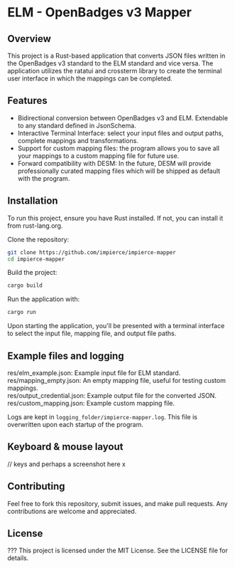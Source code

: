 # ELM - OpenBadges v3 Mapper

## Overview
This project is a Rust-based application that converts JSON files written in the OpenBadges v3 standard to the ELM standard and vice versa. The application utilizes the ratatui and crossterm library to create the terminal user interface in which the mappings can be completed.

## Features
- Bidirectional conversion between OpenBadges v3 and ELM. Extendable to any standard defined in JsonSchema.
- Interactive Terminal Interface: select your input files and output paths, complete mappings and transformations.
- Support for custom mapping files: the program allows you to save all your mappings to a custom mapping file for future use.
- Forward compatibility with DESM: In the future, DESM will provide professionally curated mapping files which will be shipped as default with the program.

## Installation
To run this project, ensure you have Rust installed. If not, you can install it from rust-lang.org.

Clone the repository:

```sh
git clone https://github.com/impierce/impierce-mapper
cd impierce-mapper
```

Build the project:
```sh
cargo build
```

Run the application with:
```sh
cargo run
```

Upon starting the application, you'll be presented with a terminal interface to select the input file, mapping file, and output file paths.

## Example files and logging
res/elm_example.json: Example input file for ELM standard.  
res/mapping_empty.json: An empty mapping file, useful for testing custom mappings.  
res/output_credential.json: Example output file for the converted JSON.  
res/custom_mapping.json: Example custom mapping file.  


Logs are kept in `logging_folder/impierce-mapper.log`. This file is overwritten upon each startup of the program.

## Keyboard & mouse layout
// keys and perhaps a screenshot here x

## Contributing
Feel free to fork this repository, submit issues, and make pull requests. Any contributions are welcome and appreciated.

## License
???
This project is licensed under the MIT License. See the LICENSE file for details.
